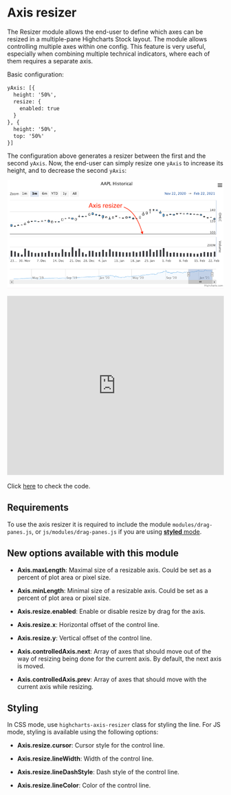 Axis resizer
===

The Resizer module allows the end-user to define which axes can be resized in a multiple-pane Highcharts Stock layout. The module allows controlling multiple axes within one config. This feature is very useful, especially when combining multiple technical indicators, where each of them requires a separate axis.

Basic configuration:


    yAxis: [{
      height: '50%',
      resize: {
        enabled: true
      }
    }, {
      height: '50%',
      top: '50%'
    }]


The configuration above generates a resizer between the first and the second `yAxis`. Now, the end-user can simply resize one `yAxis` to increase its height, and to decrease the second `yAxis`:

![axis-resizer.png](axis-resizer.png)

<iframe style="width: 100%; height: 416px; border: none;" src=https://www.highcharts.com/samples/embed/stock/demo/candlestick-and-volume allow="fullscreen"></iframe>

Click [here](https://highcharts.com/samples/stock/demo/candlestick-and-volume/) to check the code.

Requirements
------------

To use the axis resizer it is required to include the module `modules/drag-panes.js`, or `js/modules/drag-panes.js` if you are using [**styled** mode](https://highcharts.com/docs/chart-design-and-style/style-by-css).

New options available with this module
--------------------------------------

*   **Axis.maxLength**: Maximal size of a resizable axis. Could be set as a percent of plot area or pixel size.

*   **Axis.minLength**: Minimal size of a resizable axis. Could be set as a percent of plot area or pixel size.

*   **Axis.resize.enabled**: Enable or disable resize by drag for the axis.

*   **Axis.resize.x**: Horizontal offset of the control line.

*   **Axis.resize.y**: Vertical offset of the control line.

*   **Axis.controlledAxis.next**: Array of axes that should move out of the way of resizing being done for the current axis. By default, the next axis is moved.

*   **Axis.controlledAxis.prev**: Array of axes that should move with the current axis while resizing.


Styling
-------

In CSS mode, use `highcharts-axis-resizer` class for styling the line. For JS mode, styling is available using the following options:

*   **Axis.resize.cursor**: Cursor style for the control line.

*   **Axis.resize.lineWidth**: Width of the control line.

*   **Axis.resize.lineDashStyle**: Dash style of the control line.

*   **Axis.resize.lineColor**: Color of the control line.
